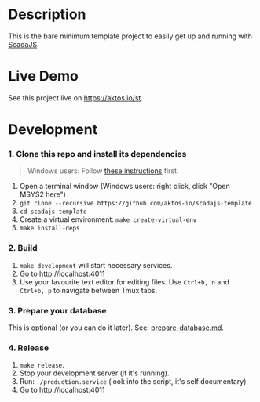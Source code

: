 # Description

This is the bare minimum template project to easily get up and running with [ScadaJS](https://github.com/aktos-io/scada.js).

# Live Demo 

See this project live on https://aktos.io/st.

# Development

### 1. Clone this repo and install its dependencies

> Windows users: Follow [these instructions](https://github.com/aktos-io/scada.js/blob/1f63386332ea55f911ea687c9e8c7080c0f6c904/doc/on-windows/README.md) first.

1. Open a terminal window (Windows users: right click, click "Open MSYS2 here")
2. `git clone --recursive https://github.com/aktos-io/scadajs-template`
3. `cd scadajs-template`
4. Create a virtual environment: `make create-virtual-env`
5. `make install-deps`

### 2. Build 

1. `make development` will start necessary services. 
2. Go to http://localhost:4011
3. Use your favourite text editor for editing files. Use `Ctrl+b, n` and `Ctrl+b, p` to navigate between Tmux tabs. 

### 3. Prepare your database 

This is optional (or you can do it later). See: [prepare-database.md](./prepare-database.md).

### 4. Release 

1. `make release`. 
2. Stop your development server (if it's running).
3. Run: `./production.service` (look into the script, it's self documentary)
4. Go to http://localhost:4011

